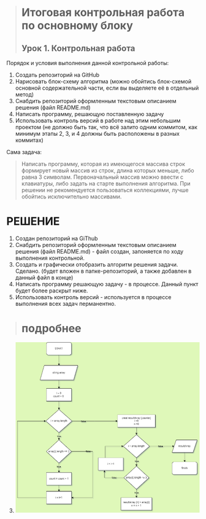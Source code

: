 > # Итоговая контрольная работа по основному блоку
> ## Урок 1. Контрольная работа

Порядок и условия выполнения данной контрольной работы:

1. Создать репозиторий на GitHub
2. Нарисовать блок-схему алгоритма (можно обойтись блок-схемой основной содержательной части, если вы выделяете её в отдельный метод)
3. Снабдить репозиторий оформленным текстовым описанием решения (файл README.md)
4. Написать программу, решающую поставленную задачу
5. Использовать контроль версий в работе над этим небольшим проектом (не должно быть так, что всё залито одним коммитом, как минимум этапы 2, 3, и 4 должны быть расположены в разных коммитах)

Сама задача:
> Написать программу, которая из имеющегося массива строк  формирует новый массив из строк, длина которых меньше, либо равна 3 символам. Первоначальный массив можно ввести с  клавиатуры, либо задать на старте выполнения алгоритма. При  решении не рекомендуется пользоваться коллекциями, лучше  обойтись исключительно массивами.

# РЕШЕНИЕ

1. Создан репозиторий на GiThub
2. Снабдить репозиторий оформленным текстовым описанием решения (файл README.md) - файл создан, запоняется по ходу выполнения контрольной.
3. Создать и графически отобразить алгоритм решения задачи. Сделано. (будет вложен в папке-репозиторий, а также добавлен в данный файл в конце)
4. Написать программу решающую задачу - в процессе. Данный пункт будет более раскрыт ниже.
5. Использовать контроль версий - используется в процессе выполнения всех задач перманентно.

> # подробнее
3. ![аллгоритм](аллгоритм.png "аллгоритм")


